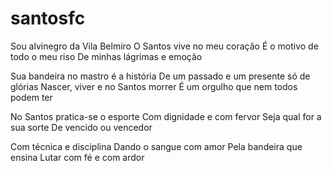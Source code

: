 # santosfc
 Sou alvinegro da Vila Belmiro
O Santos vive no meu coração
É o motivo de todo o meu riso
De minhas lágrimas e emoção

Sua bandeira no mastro é a história
De um passado e um presente só de glórias
Nascer, viver e no Santos morrer
É um orgulho que nem todos podem ter

No Santos pratica-se o esporte
Com dignidade e com fervor
Seja qual for a sua sorte
De vencido ou vencedor

Com técnica e disciplina
Dando o sangue com amor
Pela bandeira que ensina
Lutar com fé e com ardor
